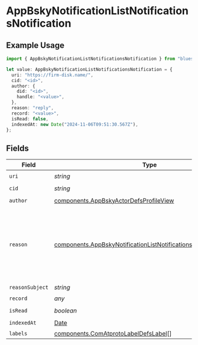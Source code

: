 # AppBskyNotificationListNotificationsNotification

## Example Usage

```typescript
import { AppBskyNotificationListNotificationsNotification } from "bluesky/models/components";

let value: AppBskyNotificationListNotificationsNotification = {
  uri: "https://firm-disk.name/",
  cid: "<id>",
  author: {
    did: "<id>",
    handle: "<value>",
  },
  reason: "reply",
  record: "<value>",
  isRead: false,
  indexedAt: new Date("2024-11-06T09:51:30.567Z"),
};
```

## Fields

| Field                                                                                                                                                  | Type                                                                                                                                                   | Required                                                                                                                                               | Description                                                                                                                                            |
| ------------------------------------------------------------------------------------------------------------------------------------------------------ | ------------------------------------------------------------------------------------------------------------------------------------------------------ | ------------------------------------------------------------------------------------------------------------------------------------------------------ | ------------------------------------------------------------------------------------------------------------------------------------------------------ |
| `uri`                                                                                                                                                  | *string*                                                                                                                                               | :heavy_check_mark:                                                                                                                                     | N/A                                                                                                                                                    |
| `cid`                                                                                                                                                  | *string*                                                                                                                                               | :heavy_check_mark:                                                                                                                                     | N/A                                                                                                                                                    |
| `author`                                                                                                                                               | [components.AppBskyActorDefsProfileView](../../models/components/appbskyactordefsprofileview.md)                                                       | :heavy_check_mark:                                                                                                                                     | N/A                                                                                                                                                    |
| `reason`                                                                                                                                               | [components.AppBskyNotificationListNotificationsNotificationReason](../../models/components/appbskynotificationlistnotificationsnotificationreason.md) | :heavy_check_mark:                                                                                                                                     | Expected values are 'like', 'repost', 'follow', 'mention', 'reply', 'quote', and 'starterpack-joined'.                                                 |
| `reasonSubject`                                                                                                                                        | *string*                                                                                                                                               | :heavy_minus_sign:                                                                                                                                     | N/A                                                                                                                                                    |
| `record`                                                                                                                                               | *any*                                                                                                                                                  | :heavy_check_mark:                                                                                                                                     | N/A                                                                                                                                                    |
| `isRead`                                                                                                                                               | *boolean*                                                                                                                                              | :heavy_check_mark:                                                                                                                                     | N/A                                                                                                                                                    |
| `indexedAt`                                                                                                                                            | [Date](https://developer.mozilla.org/en-US/docs/Web/JavaScript/Reference/Global_Objects/Date)                                                          | :heavy_check_mark:                                                                                                                                     | N/A                                                                                                                                                    |
| `labels`                                                                                                                                               | [components.ComAtprotoLabelDefsLabel](../../models/components/comatprotolabeldefslabel.md)[]                                                           | :heavy_minus_sign:                                                                                                                                     | N/A                                                                                                                                                    |